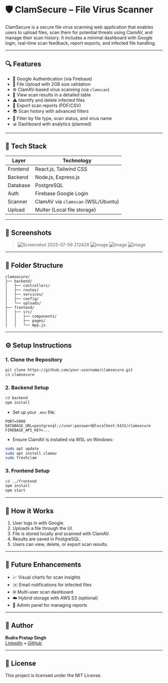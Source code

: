 # 🛡️ ClamSecure – File Virus Scanner

ClamSecure is a secure file virus scanning web application that enables users to upload files, scan them for potential threats using ClamAV, and manage their scan history. It includes a minimal dashboard with Google login, real-time scan feedback, report exports, and infected file handling.

---

## 🔍 Features

- 🔐 Google Authentication (via Firebase)
- 📂 File Upload with 2GB size validation
- ⚙️ ClamAV-based virus scanning (via `clamscan`)
- 📄 View scan results in a detailed table
- ⚠️ Identify and delete infected files
- 🧾 Export scan reports (PDF/CSV)
- 📚 Scan history with advanced filters
- 🔎 Filter by file type, scan status, and virus name
- 📊 Dashboard with analytics (planned)

---

## 🧰 Tech Stack

| Layer     | Technology                           |
|-----------|---------------------------------------|
| Frontend  | React.js, Tailwind CSS                |
| Backend   | Node.js, Express.js                   |
| Database  | PostgreSQL                            |
| Auth      | Firebase Google Login                 |
| Scanner   | ClamAV via `clamscan` (WSL/Ubuntu)    |
| Upload    | Multer (Local file storage)           |

---

## 📸 Screenshots

> ![Screenshot 2025-07-06 212428](https://github.com/user-attachments/assets/7f2dbc83-e4d9-48ac-8075-56a40887de13)
> ![image](https://github.com/user-attachments/assets/2d1f253f-5e3b-467d-8c5e-cecbb171b770)
> ![image](https://github.com/user-attachments/assets/7bf17530-2ac5-4810-a3c4-983098173f0d)
> ![image](https://github.com/user-attachments/assets/be568202-3068-4b62-ac57-4606928c383e)






---

## 📂 Folder Structure

```
clamsecure/
├── backend/
│   ├── controllers/
│   ├── routes/
│   ├── services/
│   ├── config/
│   └── uploads/
├── frontend/
│   ├── src/
│   │   ├── components/
│   │   ├── pages/
│   │   └── App.js
```

---

## ⚙️ Setup Instructions

### 1. Clone the Repository

```bash
git clone https://github.com/your-username/clamsecure.git
cd clamsecure
```

### 2. Backend Setup

```bash
cd backend
npm install
```

- Set up your `.env` file:

```env
PORT=5000
DATABASE_URL=postgresql://user:password@localhost:5432/clamsecure
FIREBASE_API_KEY=...
```

- Ensure ClamAV is installed via WSL on Windows:
```bash
sudo apt update
sudo apt install clamav
sudo freshclam
```

### 3. Frontend Setup

```bash
cd ../frontend
npm install
npm start
```

---

## 🧪 How it Works

1. User logs in with Google.
2. Uploads a file through the UI.
3. File is stored locally and scanned with ClamAV.
4. Results are saved in PostgreSQL.
5. Users can view, delete, or export scan results.

---

## 📌 Future Enhancements

- 📈 Visual charts for scan insights
- ✉️ Email notifications for infected files
- 🌐 Multi-user scan dashboard
- ☁️ Hybrid storage with AWS S3 (optional)
- 🔐 Admin panel for managing reports

---

## 👤 Author

**Rudra Pratap Singh**  
[LinkedIn](https://www.linkedin.com/in/rudra-pratap-singh-19bbbb303/) • [GitHub](https://github.com/RudraPratap22/)

---

## 📄 License

This project is licensed under the MIT License.
